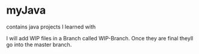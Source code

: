 # myJava
contains java projects I learned with

I will add WIP files in a Branch called WIP-Branch. Once they are final theyll go into the master branch.
